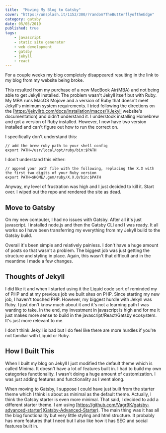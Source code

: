 ```yaml
---
title:  "Moving My Blog to Gatsby"
cover: "https://unsplash.it/1152/300/?random?TheButterflyoftheEdge"
category: gatsby
date: 05/05/2019
published: true
tags: 
    - javascript
    - static site generator
    - web development
    - gatsby
    - jekyll
    - react
---
```


For a couple weeks my blog completely disappeared resulting in the link to my blog from my website being broke.

This resulted from my purchase of a new MacBook Air(MBA) and not being able to get Jekyll installed. The problem wasn't Jekyll itself but with Ruby. My MBA runs MacOS Mojove and a version of Ruby that doesn't meet Jekyll's minimum system requirements. I tried following the directions on the [https://jekyllrb.com/docs/installation/macos/](Jekyll website's documentation) and didn't understand it. I understook installing Homebrew and got a version of Ruby installed. However, I now have two version installed and can't figure out how to run the correct on.

I specifically don't understand this:
```
// add the brew ruby path to your shell config
export PATH=/usr/local/opt/ruby/bin:$PATH
```

I don't understand this either:
```
// append your path file with the following, replacing the X.X with the first two digits of your Ruby version
export PATH=$HOME/.gem/ruby/X.X.0/bin:$PATH
```

Anyway, my level of frustration was high and I just decided to kill it. Start over. I wiped out the repo and rendered the site as dead.

## Move to Gatsby

On my new computer, I had no issues with Gatsby. After all it's just javascript. I installed node.js and then the Gatsby CLI and I was ready. It all works so I have been transferring my everything from my Jekyll build to the Gatsby build.

Overall it's been simple and relatively painless. I don't have a huge amount of posts so that wasn't a problem. The biggest job was just getting the structure and styling in place.  Again, this wasn't that difficult and in the meantime I made a few changes.

## Thoughts of Jekyll

I did like it and when I started using it the Liquid code sort of reminded my of PHP and at my previous job we built sites on PHP. Since starting my new job, I haven't touched PHP. However, my biggest hurdle with Jekyll was Ruby. I just don't know much about it and it's not a learning path I was wanting to take. In the end, my investment in javascript is high and for me it just makes more sense to build in the javascript/React/Gatsby ecosystem. It's just more relevant to me.

I don't think Jekyll is bad but I do feel like there are more hurdles if you're not familiar with Liquid or Ruby. 

## How I Built This

When I built my blog on Jekyll I just modified the default theme which is called Minima. It doesn't have a lot of features built in. I had to build my own categories functionality. I wasn't doing a huge amount of customization. I was just adding features and functionality as I went along.

When moving to Gatsby, I suppose I could have just built from the starter theme which I think is about as minimal as the default theme. Actually, I think the Gatsby starter is even more minimal. That said, I decided to add a different starter theme. I am using [https://github.com/Vagr9K/gatsby-advanced-starter](Gatsby-Advanced-Starter). The main thing was it has all the blog functionality but very little styling and html structure. It probably has more features that I need but I also like how it has SEO and social features built in.



